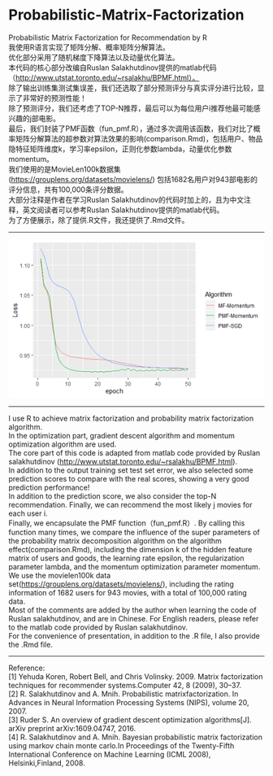 # Probabilistic-Matrix-Factorization
Probabilistic Matrix Factorization for Recommendation by R    
我使用R语言实现了矩阵分解、概率矩阵分解算法。  
优化部分采用了随机梯度下降算法以及动量优化算法。  
本代码的核心部分改编自Ruslan Salakhutdinov提供的matlab代码（http://www.utstat.toronto.edu/~rsalakhu/BPMF.html）。  
除了输出训练集测试集误差，我们还选取了部分预测评分与真实评分进行比较，显示了非常好的预测性能！  
除了预测评分，我们还考虑了TOP-N推荐，最后可以为每位用户i推荐他最可能感兴趣的j部电影。  
最后，我们封装了PMF函数（fun_pmf.R），通过多次调用该函数，我们对比了概率矩阵分解算法的超参数对算法效果的影响(comparison.Rmd)，包括用户、物品隐特征矩阵维度k，学习率epsilon，正则化参数lambda，动量优化参数momentum。  
我们使用的是MovieLen100k数据集(https://grouplens.org/datasets/movielens/) 包括1682名用户对943部电影的评分信息，共有100,000条评分数据。  
大部分注释是作者在学习Ruslan Salakhutdinov的代码时加上的，且为中文注释，英文阅读者可以参考Ruslan Salakhutdinov提供的matlab代码。  
为了方便展示，除了提供.R文件，我还提供了.Rmd文件。  
****
![Image text](https://github.com/stxupengyu/Probabilistic-Matrix-Factorization/blob/master/img-folder/comparison.png)
****
I use R to achieve matrix factorization and probability matrix factorization algorithm.  
In the optimization part, gradient descent algorithm and momentum optimization algorithm are used.  
The core part of this code is adapted from matlab code provided by Ruslan salakhutdinov (http://www.utstat.toronto.edu/~rsalakhu/BPMF.html).  
In addition to the output training set test set error, we also selected some prediction scores to compare with the real scores, showing a very good prediction performance!  
In addition to the prediction score, we also consider the top-N recommendation. Finally, we can recommend the most likely j movies for each user i.  
Finally, we encapsulate the PMF function（fun_pmf.R）. By calling this function many times, we compare the influence of the super parameters of the probability matrix decomposition algorithm on the algorithm effect(comparison.Rmd), including the dimension k of the hidden feature matrix of users and goods, the learning rate epsilon, the regularization parameter lambda, and the momentum optimization parameter momentum.  
We use the movielen100k data set(https://grouplens.org/datasets/movielens/), including the rating information of 1682 users for 943 movies, with a total of 100,000 rating data.  
Most of the comments are added by the author when learning the code of Ruslan salakhutdinov, and are in Chinese. For English readers, please refer to the matlab code provided by Ruslan salakhutdinov.  
For the convenience of presentation, in addition to the .R file, I also provide the .Rmd file.  
****
Reference:  
[1] Yehuda Koren, Robert Bell, and Chris Volinsky. 2009. Matrix factorization techniques for recommender systems.Computer 42, 8 (2009), 30–37.  
[2] R. Salakhutdinov and A. Mnih. Probabilistic matrixfactorization. In Advances in Neural Information Processing Systems (NIPS), volume 20, 2007.  
[3] Ruder S. An overview of gradient descent optimization algorithms[J]. arXiv preprint arXiv:1609.04747, 2016.  
[4] R. Salakhutdinov and A. Mnih. Bayesian probabilistic matrix factorization using markov chain monte carlo.In Proceedings of the Twenty-Fifth International Conference on Machine Learning (ICML 2008), Helsinki,Finland, 2008.  
